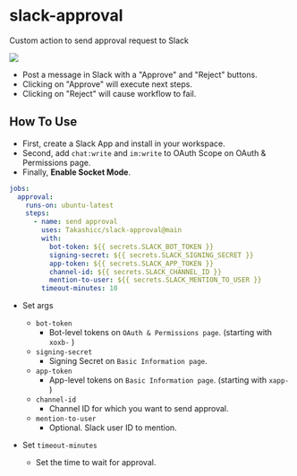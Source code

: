 # slack-approval

Custom action to send approval request to Slack

![](https://user-images.githubusercontent.com/35091584/195488201-acc24277-5e0c-431f-a4b3-21b4430d5d80.png)

- Post a message in Slack with a "Approve" and "Reject" buttons.
- Clicking on "Approve" will execute next steps.
- Clicking on "Reject" will cause workflow to fail.

## How To Use

- First, create a Slack App and install in your workspace.
- Second, add `chat:write` and `im:write` to OAuth Scope on OAuth & Permissions page.
- Finally, **Enable Socket Mode**.

```yml
jobs:
  approval:
    runs-on: ubuntu-latest
    steps:
      - name: send approval
        uses: Takashicc/slack-approval@main
        with:
          bot-token: ${{ secrets.SLACK_BOT_TOKEN }}
          signing-secret: ${{ secrets.SLACK_SIGNING_SECRET }}
          app-token: ${{ secrets.SLACK_APP_TOKEN }}
          channel-id: ${{ secrets.SLACK_CHANNEL_ID }}
          mention-to-user: ${{ secrets.SLACK_MENTION_TO_USER }}
        timeout-minutes: 10
```

- Set args
  - `bot-token`
    - Bot-level tokens on `OAuth & Permissions page`. (starting with `xoxb-` )
  - `signing-secret`
    - Signing Secret on `Basic Information page`.
  - `app-token`
    - App-level tokens on `Basic Information page`. (starting with `xapp-` )
  - `channel-id`
    - Channel ID for which you want to send approval.
  - `mention-to-user`
    - Optional. Slack user ID to mention.

- Set `timeout-minutes`
  - Set the time to wait for approval.
